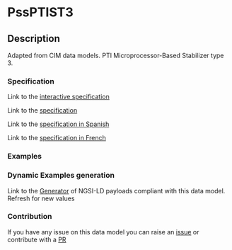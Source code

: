 # PssPTIST3

## Description 

Adapted from CIM data models. PTI Microprocessor-Based Stabilizer type 3.
### Specification

Link to the [interactive specification](https://swagger.lab.fiware.org/?url=https://smart-data-models.github.io/dataModel.EnergyCIM/PssPTIST3/swagger.yaml)

Link to the [specification](https://smart-data-models.github.io/dataModel.EnergyCIM/PssPTIST3/doc/spec.md)

Link to the [specification in Spanish](https://smart-data-models.github.io/dataModel.EnergyCIM/PssPTIST3/doc/spec_ES.md)

Link to the [specification in French](https://smart-data-models.github.io/dataModel.EnergyCIM/PssPTIST3/doc/spec_FR.md)
### Examples
### Dynamic Examples generation

Link to the [Generator](https://smartdatamodels.org/extra/ngsi-ld_generator_v0.91.php?schemaUrl=https://raw.githubusercontent.com/smart-data-models/dataModel.EnergyCIM/master/PssPTIST3/schema.json&email=info@smartdatamodels.org) of NGSI-LD payloads compliant with this data model. Refresh for new values
### Contribution

 If you have any issue on this data model you can raise an [issue](https://github.com/smart-data-models/dataModel.EnergyCIM/issues)  or contribute with a [PR](https://github.com/smart-data-models/dataModel.EnergyCIM/pulls)